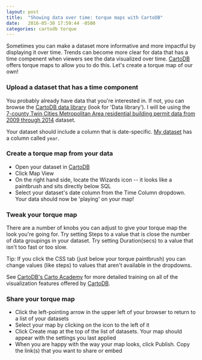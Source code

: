 ```yaml
---
layout: post
title:  "Showing data over time: torque maps with CartoDB"
date:   2016-05-30 17:59:44 -0500
categories: cartodb torque
---
```


Sometimes you can make a dataset more informative and more impactful by displaying it over time.  Trends can become more clear for data that has a time compenent when viewers see the data visualized over time.  [CartoDB][carto-home] offers torque maps to allow you to do this.  Let's create a torque map of our own!

### Upload a dataset that has a time component
You probably already have data that you're interested in.  If not, you can browse the [CartoDB data library][carto-datasets] (look for 'Data library').  I will be using the [7-county Twin Cities Metropolitan Area residential building permit data from 2009 through 2014][residential-permits] dataset.

Your dataset should include a column that is date-specific.  [My dataset][residential-permits] has a column called `year`.

### Create a torque map from your data
* Open your dataset in [CartoDB][carto-home]
* Click Map View
* On the right hand side, locate the Wizards icon -- it looks like a paintbrush and sits directly below SQL
* Select your dataset's date column from the Time Column dropdown.  Your data should now be 'playing' on your map!


### Tweak your torque map
There are a number of knobs you can adjust to give your torque map the look you're going for.  Try setting Steps to a value that is close the number of data groupings in your dataset.  Try setting Duration(secs) to a value that isn't too fast or too slow.

Tip: If you click the CSS tab (just below your torque paintbrush) you can change values (like steps) to values that aren't available in the dropdowns.

See [CartoDB's Carto Academy][carto-academy] for more detailed training on all of the visualization features offered by [CartoDB][carto-home].

### Share your torque map
* Click the left-pointing arrow in the upper left of your browser to return to a list of your datasets
* Select your map by clicking on the icon to the left of it
* Click Create map at the top of the list of datasets.  Your map should appear with the settings you last applied
* When you are happy with the way your map looks, click Publish.  Copy the link(s) that you want to share or embed


[carto-academy]: https://academy.cartodb.com/
[carto-datasets]: https://ericebbesen.cartodb.com/dashboard/datasets
[carto-home]: https://cartodb.com
[residential-permits]: https://gisdata.mn.gov/dataset/us-mn-state-metc-econ-residential-building-permts
